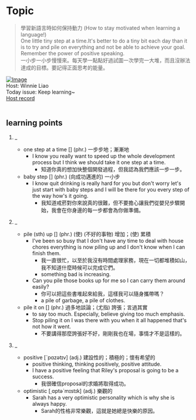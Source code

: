 # Topic

> 學習新語言時如何保持動力 (How to stay motivated when learning a language!) <br>
> One little tiny step at a time.It's better to do a tiny bit each day than it is to try and pile on everything and not be able to achieve your goal. Remember the power of positive speaking. <br>
> 一小步一小步慢慢來。每天學一點點好過試圖一次學完一大堆，而且沒辦法達成的目標。要記得正面思考的能量。 <br>

[![Image](https://cdn.voicetube.com/assets/thumbnails/tJtOTDXBymM.jpg)](https://www.youtube.com/embed/tJtOTDXBymM?rel=0&showinfo=0&cc_load_policy=0&controls=1&autoplay=1&iv_load_policy=3&playsinline=1&wmode=transparent&start=79&end=88&enablejsapi=1&origin=https://tw.voicetube.com&widgetid=1)<br>
Host: Winnie Liao
<br>Today issue: Keep learning~
<br>
[Host record](https://cdn.voicetube.com/tmp/everyday_records/callmeboss901/2690.mp3)
<br><br>
## learning points
1. _
	* one step at a time [] (phr.) 一步步地；漸漸地
		- I know you really want to speed up the whole development process but I think we should take it one step at a time.
			+ 知道你真的想加快整個開發過程，但我認為我們應該一步一步。
	* baby step [] (phr.) (向成功邁進的) 一小步
		- I know quit drinking is really hard for you but don't worry let's just start with baby steps and I will be there for you every step of the way how's it going.
			+ 我知道戒菸對你來說真的很難，但不要擔心讓我們從嬰兒步驟開始，我會在你身邊的每一步都會為你做準備。

2. _
	* pile (sth) up [] (phr.) (使) (不好的事物) 增加；(使) 累積
		- I've been so busy that I don't have any time to deal with house chores everything is now piling up and I don't know when I can finish them.
			+ 我一直很忙，以至於我沒有時間處理家務，現在一切都堆積如山，我不知道什麼時候可以完成它們。
			+ something bad is increasing.
		- Can you pile those books up for me so I can carry them around easily?
			+ 你可以把這些書堆起來給我，這樣我可以隨身攜帶嗎？
			+ a pile of garbage, a pile of clothes.
	* pile it on [] (phr.) 過多地談論；(尤指) 誇張；言過其實
		- to say too much. Especially, believe giving too much emphasis.
		- Stop piling it on I was there with you when it all happened that's not how it went.
			+ 不要講得那麼誇張好不好，剛剛我也在場，事情才不是這樣的。

3. _
	* positive [ˋpɑzətɪv] (adj.) 建設性的；積極的；懷有希望的
		- positive thinking, thinking positively, positive attitude.
		- I have a positive feeling that Riley's proposal is going to be a success.
			+ 我很確信proposal的求婚將取得成功。
	* optimistic [͵ɑptəˋmɪstɪk] (adj.) 樂觀的
		- Sarah has a very optimistic personality which is why she is always happy.
			+ Sarah的性格非常樂觀，這就是她總是快樂的原因。

